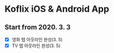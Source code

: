 # Koflix iOS & Android App

## Start from 2020. 3. 3

- [x] 영화 탭 아웃라인 완성(3. 5)
- [x] TV 탭 아웃라인 완성(3. 5)
